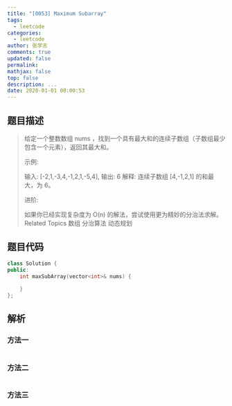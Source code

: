 ```yaml
---
title: "[0053] Maximum Subarray"
tags:
  - leetcode
categories:
  - leetcode
author: 张学志
comments: true
updated: false
permalink:
mathjax: false
top: false
description: ...
date: 2020-01-01 00:00:53
---
```


## 题目描述

> 给定一个整数数组 nums ，找到一个具有最大和的连续子数组（子数组最少包含一个元素），返回其最大和。 
> 
> 示例: 
> 
> 输入: [-2,1,-3,4,-1,2,1,-5,4],
> 输出: 6
> 解释: 连续子数组 [4,-1,2,1] 的和最大，为 6。
> 
> 
> 进阶: 
> 
> 如果你已经实现复杂度为 O(n) 的解法，尝试使用更为精妙的分治法求解。 
> Related Topics 数组 分治算法 动态规划

## 题目代码

```cpp
class Solution {
public:
    int maxSubArray(vector<int>& nums) {
        
    }
};
```

## 解析

### 方法一

```cpp

```

### 方法二

```cpp

```

### 方法三

```cpp

```

